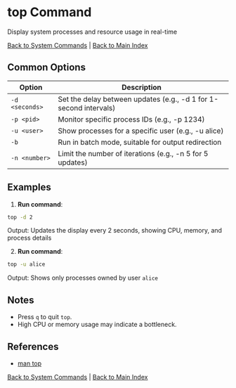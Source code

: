 # top Command

Display system processes and resource usage in real-time

[Back to System Commands](./index.md) | [Back to Main Index](../../README.md)

## Common Options

| Option | Description |
|--------|-------------|
| `-d <seconds>` | Set the delay between updates (e.g., -d 1 for 1-second intervals) |
| `-p <pid>` | Monitor specific process IDs (e.g., -p 1234) |
| `-u <user>` | Show processes for a specific user (e.g., -u alice) |
| `-b` | Run in batch mode, suitable for output redirection |
| `-n <number>` | Limit the number of iterations (e.g., -n 5 for 5 updates) |

## Examples
1. **Run command**:
```bash
top -d 2
```
Output: Updates the display every 2 seconds, showing CPU, memory, and process details

2. **Run command**:
```bash
top -u alice
```
Output: Shows only processes owned by user `alice`


## Notes
- Press `q` to quit `top`.
- High CPU or memory usage may indicate a bottleneck.

## References
- [man top](https://man7.org/linux/man-pages/man1/top.1.html)

[Back to System Commands](../index.md) | [Back to Main Index](../../README.md)